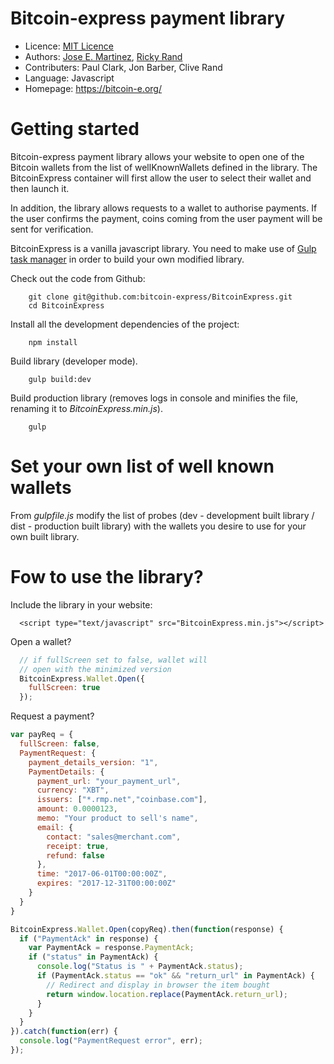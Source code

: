 Bitcoin-express payment library
===============================

* Licence: [MIT Licence](https://raw.githubusercontent.com/bitcoin-express/bitcoin-express-wallet/master/LICENSE.md)
* Authors: [Jose E. Martinez](https://github.com/jootse84), [Ricky Rand](https://github.com/rickycrand)
* Contributers: Paul Clark, Jon Barber, Clive Rand
* Language: Javascript
* Homepage: https://bitcoin-e.org/


Getting started
===============

Bitcoin-express payment library allows your website to open one of the Bitcoin wallets from the list of wellKnownWallets defined in the library.
The BitcoinExpress container will first allow the user to select their wallet and then launch it.

In addition, the library allows requests to a wallet to authorise payments. If the user confirms the payment, coins coming from the user payment will be sent  for verification.

BitcoinExpress is a vanilla javascript library. You need to make use of [Gulp task manager](https://gulpjs.com/) in order to build your own modified library.

Check out the code from Github:
```shellscript
    git clone git@github.com:bitcoin-express/BitcoinExpress.git
    cd BitcoinExpress
```

Install all the development dependencies of the project:
```shellscript
    npm install
```

Build library (developer mode).
```shellscript
    gulp build:dev
```

Build production library (removes logs in console and minifies the file, renaming it to *BitcoinExpress.min.js*).
```shellscript
    gulp
```

Set your own list of well known wallets
=======================================

From *gulpfile.js* modify the list of probes (dev - development built library / dist - production built library) with the wallets you desire to use for your own built library.


Fow to use the library?
=======================

Include the library in your website:
```
  <script type="text/javascript" src="BitcoinExpress.min.js"></script>
```

Open a wallet?
```javascript
  // if fullScreen set to false, wallet will
  // open with the minimized version
  BitcoinExpress.Wallet.Open({
    fullScreen: true
  });
```

Request a payment?
```javascript
var payReq = {
  fullScreen: false,
  PaymentRequest: {
    payment_details_version: "1",
    PaymentDetails: {
      payment_url: "your_payment_url",
      currency: "XBT",
      issuers: ["*.rmp.net","coinbase.com"],
      amount: 0.0000123,
      memo: "Your product to sell's name",
      email: {
        contact: "sales@merchant.com",
        receipt: true,
        refund: false
      },
      time: "2017-06-01T00:00:00Z",
      expires: "2017-12-31T00:00:00Z"
    }
  }
}

BitcoinExpress.Wallet.Open(copyReq).then(function(response) {
  if ("PaymentAck" in response) {
    var PaymentAck = response.PaymentAck;
    if ("status" in PaymentAck) {
      console.log("Status is " + PaymentAck.status);
      if (PaymentAck.status == "ok" && "return_url" in PaymentAck) {
        // Redirect and display in browser the item bought
        return window.location.replace(PaymentAck.return_url);
      }
    }
  }
}).catch(function(err) {
  console.log("PaymentRequest error", err);
});
```

